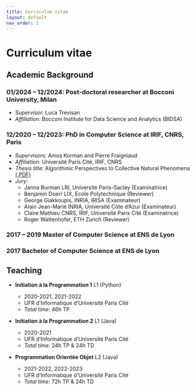```yaml
---
title: Curriculum vitae
layout: default
nav_order: 2
---
```

# Curriculum vitae



## Academic Background



### 01/2024 – 12/2024: Post-doctoral researcher at Bocconi University, Milan

- *Supervisor:* Luca Trevisan
- *Affiliation:* Bocconi Institute for Data Science and Analytics (BIDSA)



### 12/2020 – 12/2023: PhD in Computer Science at IRIF, CNRS, Paris

- *Supervisors:* Amos Korman and Pierre Fraigniaud
- *Affiliation:* Université Paris Cité, IRIF, CNRS
- *Thesis title:* Algorithmic Perspectives to Collective Natural Phenomena [(.PDF)](thesis.pdf)
- *Jury:*
  - Janna Burman LRI, Université Paris-Saclay (Examinatrice)
  - Benjamin Doerr LIX, Ecole Polytechnique (Reviewer)
  - George Giakkoupis, INRIA, IRISA (Examinateur)
  - Alain Jean-Marie INRIA, Université Côte d’Azur (Examinateur)
  - Claire Mathieu CNRS, IRIF, Université Paris Cité (Examinatrice)
  - Roger Wattenhofer, ETH Zurich (Reviewer)



### 2017 – 2019 Master of Computer Science at ENS de Lyon



### 2017 Bachelor of Computer Science at ENS de Lyon



## Teaching

- **Initiation à la Programmation 1** L1 (Python)
  - 2020-2021, 2021-2022
  - UFR d’Informatique d’Université Paris Cité
  - *Total time:* 46h TP

- **Initiation à la Programmation 2** L1 (Java)
  - 2020-2021
  - UFR d’Informatique d’Université Paris Cité
  - *Total time:* 24h TP & 24h TD

- **Programmation Orientée Objet** L2 (Java)
  - 2021-2022, 2022-2023
  - UFR d’Informatique d’Université Paris Cité
  - *Total time:* 72h TP & 24h TD
